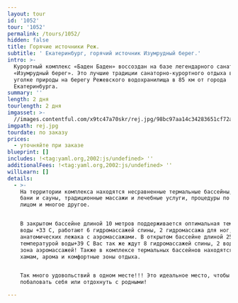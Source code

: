 ```yaml
---
layout: tour
id: '1052'
tour: '1052'
permalink: /tours/1052/
hidden: false
title: Горячие источники Реж.
subtitle: ' Екатеринбург, горячий источник Изумрудный берег.'
intro: >-
  Курортный комплекс «Баден Баден» воссоздан на базе легендарного санатория
  «Изумрудный берег». Это лучшие традиции санаторно-курортного отдыха в уютном
  уголке природы на берегу Режевского водохранилища в 85 км от города
  Екатеринбурга.
summary: ''
length: 2 дня
tourlength: 2 дня
imgasset: >-
  //images.contentful.com/x9tc47a70skr/rej.jpg/98bc97aa14c34283651cf72a75cd3de8/rej.jpg
imgpath: rej.jpg
tourdate: по заказу
prices:
  - уточняйте при заказе
blueprint: []
includes: !<tag:yaml.org,2002:js/undefined> ''
additionalFees: !<tag:yaml.org,2002:js/undefined> ''
willLearn: []
details:
  - >-
    На территории комплекса находятся несравненные термальные бассейны, жаркие
    бани и сауны, традиционные массажи и лечебные услуги, процедуры по уходу за
    лицом и многое другое.


    В закрытом бассейне длиной 10 метров поддерживается оптимальная температура
    воды +33 С, работают 6 гидромассажей спины, 2 гидромассажа для ног,2
    анатомических лежака с аэромассажами. В открытом бассейне длиной 25 метров и
    температурой воды+39 С Вас так же ждут 8 гидромассажей спины, 2 водопада и
    зона аэромассажей! Также в комплексе термальных бассейнов находятся сауна,
    хамам, арома и комфортные зоны отдыха.


    Так много удовольствий в одном месте!!! Это идеальное место, чтобы
    побаловать себя или отдохнуть с родными!

---
```


